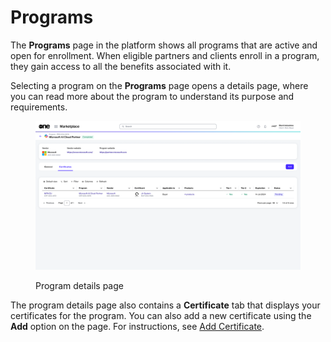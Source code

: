 # Programs

The **Programs** page in the platform shows all programs that are active and open for enrollment. When eligible partners and clients enroll in a program, they gain access to all the benefits associated with it.

Selecting a program on the **Programs** page opens a details page, where you can read more about the program to understand its purpose and requirements.

<figure><img src="../../.gitbook/assets/program_details_page.png" alt=""><figcaption><p>Program details page</p></figcaption></figure>

The program details page also contains a **Certificate** tab that displays your certificates for the program. You can also add a new certificate using the **Add** option on the page. For instructions, see [Add Certificate](certificates/add-certificate.md).&#x20;
